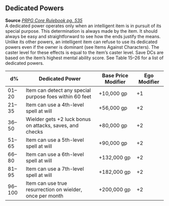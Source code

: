 ## Dedicated Powers

**Source** [_PRPG Core Rulebook pg. 535_](http://paizo.com/pathfinderRPG/v5748btpy88yj)  
A dedicated power operates only when an intelligent item is in pursuit of its special purpose. This determination is always made by the item. It should always be easy and straightforward to see how the ends justify the means. Unlike its other powers, an intelligent item can refuse to use its dedicated powers even if the owner is dominant (see Items Against Characters). The caster level for these effects is equal to the item’s caster level. Save DCs are based on the item’s highest mental ability score. See Table 15–26 for a list of dedicated powers.

|**d%**|**Dedicated Power**|**Base Price Modifier**|**Ego Modifier**|
|---|---|---|---|
|01–20|Item can detect any special purpose foes within 60 feet|+10,000 gp|+1|
|21–35|Item can use a 4th-level spell at will|+56,000 gp|+2|
|36–50|Wielder gets +2 luck bonus on attacks, saves, and checks|+80,000 gp|+2|
|51–65|Item can use a 5th-level spell at will|+90,000 gp|+2|
|66–80|Item can use a 6th-level spell at will|+132,000 gp|+2|
|81–95|Item can use a 7th-level spell at will|+182,000 gp|+2|
|96–100|Item can use true resurrection on wielder, once per month|+200,000 gp|+2|